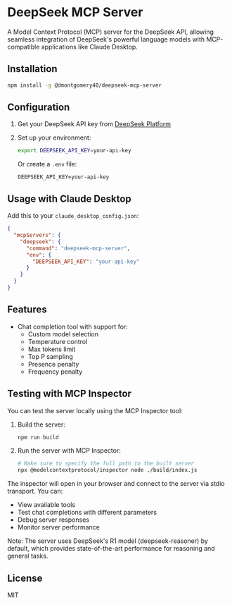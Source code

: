 # DeepSeek MCP Server

A Model Context Protocol (MCP) server for the DeepSeek API, allowing seamless integration of DeepSeek's powerful language models with MCP-compatible applications like Claude Desktop.

## Installation

```bash
npm install -g @dmontgomery40/deepseek-mcp-server
```

## Configuration

1. Get your DeepSeek API key from [DeepSeek Platform](https://platform.deepseek.com/api_keys)

2. Set up your environment:
   ```bash
   export DEEPSEEK_API_KEY=your-api-key
   ```
   Or create a `.env` file:
   ```
   DEEPSEEK_API_KEY=your-api-key
   ```

## Usage with Claude Desktop

Add this to your `claude_desktop_config.json`:

```json
{
  "mcpServers": {
    "deepseek": {
      "command": "deepseek-mcp-server",
      "env": {
        "DEEPSEEK_API_KEY": "your-api-key"
      }
    }
  }
}
```

## Features

- Chat completion tool with support for:
  - Custom model selection
  - Temperature control
  - Max tokens limit
  - Top P sampling
  - Presence penalty
  - Frequency penalty


## Testing with MCP Inspector

You can test the server locally using the MCP Inspector tool:

1. Build the server:
   ```bash
   npm run build
   ```

2. Run the server with MCP Inspector:
   ```bash
   # Make sure to specify the full path to the built server
   npx @modelcontextprotocol/inspector node ./build/index.js
   ```

The inspector will open in your browser and connect to the server via stdio transport. You can:
- View available tools
- Test chat completions with different parameters
- Debug server responses
- Monitor server performance

Note: The server uses DeepSeek's R1 model (deepseek-reasoner) by default, which provides state-of-the-art performance for reasoning and general tasks.

## License

MIT
